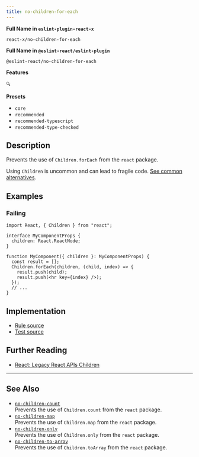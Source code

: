 ```yaml
---
title: no-children-for-each
---
```


**Full Name in `eslint-plugin-react-x`**

```plain copy
react-x/no-children-for-each
```

**Full Name in `@eslint-react/eslint-plugin`**

```plain copy
@eslint-react/no-children-for-each
```

**Features**

`🔍`

**Presets**

- `core`
- `recommended`
- `recommended-typescript`
- `recommended-type-checked`

## Description

Prevents the use of `Children.forEach` from the `react` package.

Using `Children` is uncommon and can lead to fragile code. [See common alternatives](https://react.dev/reference/react/Children#alternatives).

## Examples

### Failing

```tsx
import React, { Children } from "react";

interface MyComponentProps {
  children: React.ReactNode;
}

function MyComponent({ children }: MyComponentProps) {
  const result = [];
  Children.forEach(children, (child, index) => {
    result.push(child);
    result.push(<hr key={index} />);
  });
  // ...
}
```

## Implementation

- [Rule source](https://github.com/Rel1cx/eslint-react/tree/main/packages/plugins/eslint-plugin-react-x/src/rules/no-children-for-each.ts)
- [Test source](https://github.com/Rel1cx/eslint-react/tree/main/packages/plugins/eslint-plugin-react-x/src/rules/no-children-for-each.spec.ts)

## Further Reading

- [React: Legacy React APIs Children](https://react.dev/reference/react/Children)

---

## See Also

- [`no-children-count`](./no-children-count)\
  Prevents the use of `Children.count` from the `react` package.
- [`no-children-map`](./no-children-map)\
  Prevents the use of `Children.map` from the `react` package.
- [`no-children-only`](./no-children-only)\
  Prevents the use of `Children.only` from the `react` package.
- [`no-children-to-array`](./no-children-to-array)\
  Prevents the use of `Children.toArray` from the `react` package.
